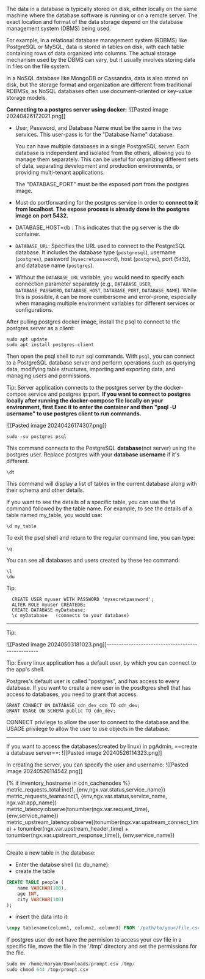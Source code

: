 The data in a database is typically stored on disk, either locally on the same machine where the database software is running or on a remote server. The exact location and format of the data storage depend on the database management system (DBMS) being used.

For example, in a relational database management system (RDBMS) like PostgreSQL or MySQL, data is stored in tables on disk, with each table containing rows of data organized into columns. The actual storage mechanism used by the DBMS can vary, but it usually involves storing data in files on the file system.

In a NoSQL database like MongoDB or Cassandra, data is also stored on disk, but the storage format and organization are different from traditional RDBMSs, as NoSQL databases often use document-oriented or key-value storage models.

**Connecting to a postgres server using docker:**
![[Pasted image 20240426172021.png]]

- User, Password, and Database Name must be the same in the two services. This user-pass is for the "Database Name" database.
  
  You can have multiple databases in a single PostgreSQL server. Each database is independent and isolated from the others, allowing you to manage them separately. This can be useful for organizing different sets of data, separating development and production environments, or providing multi-tenant applications.
  
  The "DATABASE_PORT" must be the exposed port from the postgres image.
- Must do portforwarding for the postgres service in order to **connect to it from localhost. The expose process is already done in the postgres image on port 5432.**
- DATABASE_HOST=db : This indicates that the pg server is the db container.

- `DATABASE_URL`: Specifies the URL used to connect to the PostgreSQL database. It includes the database type (`postgresql`), username (`postgres`), password (`mysecretpassword`), host (`postgres`), port (`5432`), and database name (`postgres`).

- Without the `DATABASE_URL` variable, you would need to specify each connection parameter separately (e.g., `DATABASE_USER`, `DATABASE_PASSWORD`, `DATABASE_HOST`, `DATABASE_PORT`, `DATABASE_NAME`). While this is possible, it can be more cumbersome and error-prone, especially when managing multiple environment variables for different services or configurations.


After pulling postgres docker image, install the psql to connect to the postgres server as a client:

```shell
sudo apt update
sudo apt install postgres-client
```
Then open the psql shell to run sql commands. With `psql`, you can connect to a PostgreSQL database server and perform operations such as querying data, modifying table structures, importing and exporting data, and managing users and permissions.

Tip: Server application connects to the postgres server by the docker-compos service and postgres ip:port. **If you want to connect to postgres locally after running the docker-compose file locally on your environment, first Exec it to enter the container and then "psql -U username" to use postgres client to run commands.**

![[Pasted image 20240426174307.png]]

```shell
sudo -su postgres psql
```
This command connects to the PostgreSQL **database**(not server) using the postgres user. Replace postgres with your **database username** if it's different.

```shell
\dt
```

This command will display a list of tables in the current database along with their schema and other details.

If you want to see the details of a specific table, you can use the \d command followed by the table name. For example, to see the details of a table named my_table, you would use:

```shell
\d my_table
```

To exit the psql shell and return to the regular command line, you can type:
```shell
\q
```

You can see all databases  and users created by these teo command: 
```shell
\l
\du
```

Tip:
```shell
  CREATE USER myuser WITH PASSWORD 'mysecretpassword';
  ALTER ROLE myuser CREATEDB;
  CREATE DATABASE myDatabase;
  \c myDatabase   (connects to your database)
```

-------------------------

Tip:

![[Pasted image 20240503181023.png]]--------------------------------------------------

Tip: Every linux application has a default user, by which you can connect to the app's shell. 

Postgres's default user is called "postgres", and has access to every database.
If you want to create a new user in the posdtgres shell that has access to databases, you need to grant that access.

```postgres
GRANT CONNECT ON DATABASE cdn_dev_cdn TO cdn_dev;
GRANT USAGE ON SCHEMA public TO cdn_dev;
```

CONNECT privilege to allow the user to connect to the database and the USAGE privilege to allow the user to use objects in the database.

--------------------------------------

If you want to access the databases(created by linux) in pgAdmin, ==create a database server==:
![[Pasted image 20240526114323.png]]

In creating the server, you can specify the user and username:
![[Pasted image 20240526114542.png]]

{% if inventory_hostname in cdn_cachenodes %}  
      metric_requests_total:inc(1, {env,ngx.var.status,service_name})  
      metric_requests_teams:inc(1, {env,ngx.var.status,service_name, ngx.var.app_name})  
      metric_latency:observe(tonumber(ngx.var.request_time), {env,service_name})  
      metric_upstream_latency:observe((tonumber(ngx.var.upstream_connect_time) + tonumber(ngx.var.upstream_header_time) + tonumber(ngx.var.upstream_response_time)), {env,service_name})

--------------------------------

Create a new table in the database:

- Enter the databse shell (\c db_name):
- create the table
```sql
CREATE TABLE people (
    name VARCHAR(100),
    age INT,
    city VARCHAR(100)
);
```
- insert the data into it:
```SQL
\copy tablename(column1, column2, column3) FROM '/path/to/your/file.csv' DELIMITER ',' CSV HEADER;

```

If postgres user do not have the permision to access your csv file in a specific file, move the file in the '/tmp' directory and set the permissions for the file.

```SQL
sudo mv /home/maryam/Downloads/prompt.csv /tmp/
sudo chmod 644 /tmp/prompt.csv
```
